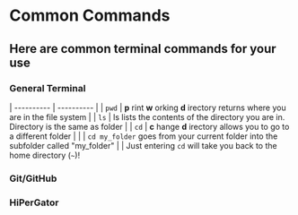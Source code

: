 # Common Commands

## Here are common terminal commands for your use


### General Terminal
| ---------- | ---------- |
| `pwd` | __p__ rint __w__ orking __d__ irectory returns where you are in the file system |
| `ls` | ls lists the contents of the directory you are in. Directory is the same as folder |
| `cd` | __c__ hange __d__ irectory allows you to go to a different folder |
| | `cd my_folder` goes from your current folder into the subfolder called "my_folder"
| | Just entering `cd` will take you back to the home directory (`~`)!

### Git/GitHub


### HiPerGator

